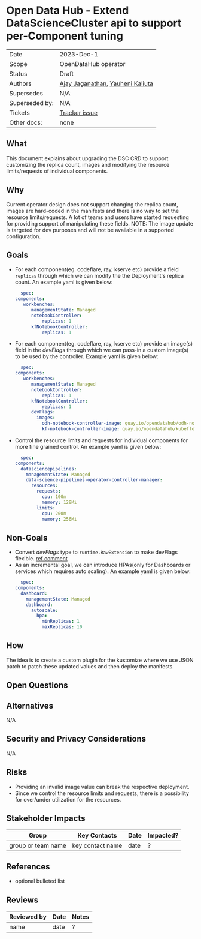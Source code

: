 # Open Data Hub - Extend DataScienceCluster api to support per-Component tuning

|                |            |
| -------------- | ---------- |
| Date           | 2023-Dec-1  |
| Scope          | OpenDataHub operator |
| Status         | Draft |
| Authors        | [Ajay Jaganathan](@AjayJagan), [Yauheni Kaliuta](@ykaliuta) |
| Supersedes     | N/A |
| Superseded by: | N/A |
| Tickets        | [Tracker issue](https://github.com/opendatahub-io/opendatahub-operator/issues/441)|
| Other docs:    | none |

## What

This document explains about upgrading the DSC CRD to support customizing the replica count, images and modifying the resource limits/requests of individual components.

## Why

Current operator design does not support changing the replica count, images are hard-coded in the manifests and there is no way to set the resource limits/requests. A lot of teams and users have started requesting for providing support of manipulating these fields.
NOTE: The image update is targeted for dev purposes and will not be available in a supported configuration. 

## Goals

* For each component(eg. codeflare, ray, kserve etc) provide a field `replicas` through which we can modify the the Deployment's replica count. An example yaml is given below:
  ```yaml
    spec:
  components:
     workbenches:
        managementState: Managed
        notebookController:
            replicas: 1
        kfNotebookController:
            replicas: 1
  ```
* For each component(eg. codeflare, ray, kserve etc) provide an image(s) field in the *devFlags* through which we can pass-in a custom image(s) to be used by the controller. Example yaml is given below:
  ```yaml
    spec:
  components:
     workbenches:
        managementState: Managed
        notebookController:
            replicas: 1
        kfNotebookController:
            replicas: 1
        devFlags:
          images:
            odh-notebook-controller-image: quay.io/opendatahub/odh-notebook-controller:latest
            kf-notebook-controller-image: quay.io/opendatahub/kubeflow-notebook-controller:latest
  ```
* Control the resource limits and requests for individual components for more fine grained control. An example yaml is given below:
  ```yaml
    spec:
  components:
    datasciencepipelines:
      managementState: Managed
      data-science-pipelines-operator-controller-manager:
        resources:
          requests:
            cpu: 100m
            memory: 128Mi
          limits:
            cpu: 200m
            memory: 256Mi
  ```  

## Non-Goals

* Convert *devFlags* type to `runtime.RawExtension` to make devFlags flexible. [ref comment](https://github.com/opendatahub-io/architecture-decision-records/pull/23#issuecomment-1847519245)
* As an incremental goal, we can introduce HPAs(only for Dashboards or services which requires auto scaling).
  An example yaml is given below:
  ```yaml
    spec:
  components:
    dashboard:
      managementState: Managed
      dashboard:
        autoscale:
          hpa:
            minReplicas: 1
            maxReplicas: 10
  ```   
  
## How

The idea is to create a custom plugin for the kustomize where we use JSON patch to patch these updated values and then deploy the manifests.

## Open Questions

## Alternatives

N/A

## Security and Privacy Considerations

N/A

## Risks

- Providing an invalid image value can break the respective deployment.
- Since we control the resource limits and requests, there is a possibility for over/under utilization for the resources.

## Stakeholder Impacts

| Group                         | Key Contacts     | Date       | Impacted? |
| ----------------------------- | ---------------- | ---------- | --------- |
| group or team name            | key contact name | date       | ? |


## References

* optional bulleted list

## Reviews

| Reviewed by                   | Date       | Notes |
| ----------------------------- | ---------  | ------|
| name                          | date       | ? |
